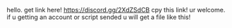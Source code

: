 hello.
get link here!
https://discord.gg/2XdZSdCB
cpy this link!
ur welcome.
if u getting an account or script sended u will get a file like this!
